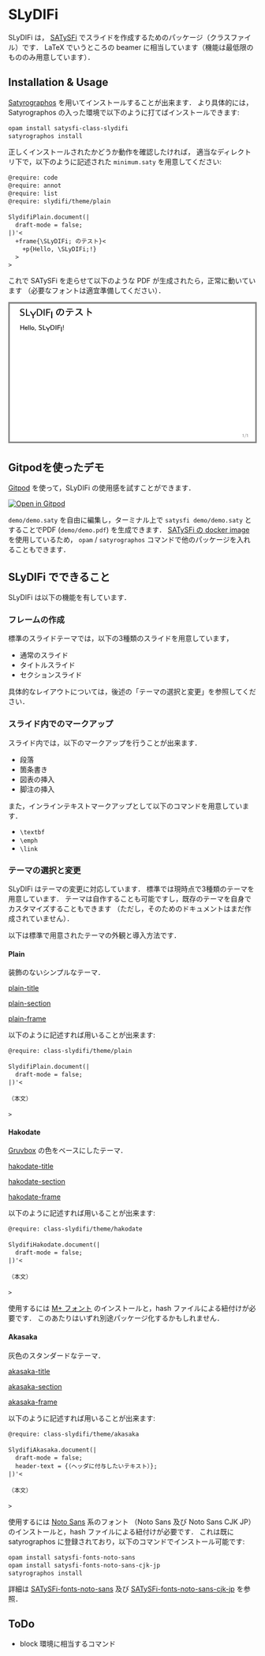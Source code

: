 # SLyDIFi

SLyDIFi は， [SATySFi](https://github.com/gfngfn/SATySFi) でスライドを作成するためのパッケージ（クラスファイル）です．
LaTeX でいうところの beamer に相当しています（機能は最低限のもののみ用意しています）．

## Installation & Usage

[Satyrographos](https://github.com/gfngfn/SATySFi/wiki/Satyrographos)
を用いてインストールすることが出来ます．
より具体的には， Satyrographos の入った環境で以下のように打てばインストールできます:


```
opam install satysfi-class-slydifi
satyrographos install
```

正しくインストールされたかどうか動作を確認したければ，
適当なディレクトリ下で，以下のように記述された `minimum.saty` を用意してください:

```
@require: code
@require: annot
@require: list
@require: slydifi/theme/plain

SlydifiPlain.document(|
  draft-mode = false;
|)'<
  +frame{\SLyDIFi; のテスト}<
    +p{Hello, \SLyDIFi;!}
  >
>
```

これで SATySFi を走らせて以下のような PDF が生成されたら，正常に動いています
（必要なフォントは適宜準備してください）．

![slydifi-test](fig/slydifi-test.jpg)

## Gitpodを使ったデモ

[Gitpod](https://gitpod.io) を使って，SLyDIFi の使用感を試すことができます．

[![Open in Gitpod](https://gitpod.io/button/open-in-gitpod.svg)](https://gitpod.io/#https://github.com/monaqa/slydifi)

`demo/demo.saty` を自由に編集し，ターミナル上で `satysfi demo/demo.saty` とすることでPDF (`demo/demo.pdf`) を生成できます．
[SATySFi の docker image](https://github.com/amutake/satysfi-docker) を使用しているため，
`opam` / `satyrographos` コマンドで他のパッケージを入れることもできます．




## SLyDIFi でできること

SLyDIFi は以下の機能を有しています．

### フレームの作成

標準のスライドテーマでは，以下の3種類のスライドを用意しています，

* 通常のスライド
* タイトルスライド
* セクションスライド

具体的なレイアウトについては，後述の「テーマの選択と変更」を参照してください．

### スライド内でのマークアップ

スライド内では，以下のマークアップを行うことが出来ます．

* 段落
* 箇条書き
* 図表の挿入
* 脚注の挿入

また，インラインテキストマークアップとして以下のコマンドを用意しています．

* ``\textbf``
* ``\emph``
* ``\link``

### テーマの選択と変更

SLyDIFi はテーマの変更に対応しています．
標準では現時点で3種類のテーマを用意しています．
テーマは自作することも可能ですし，既存のテーマを自身でカスタマイズすることもできます
（ただし，そのためのドキュメントはまだ作成されていません）．

以下は標準で用意されたテーマの外観と導入方法です．

#### Plain

装飾のないシンプルなテーマ．

[plain-title](fig/plain-title.jpg)

[plain-section](fig/plain-section.jpg)

[plain-frame](fig/plain-frame.jpg)

以下のように記述すれば用いることが出来ます:

```
@require: class-slydifi/theme/plain

SlydifiPlain.document(|
  draft-mode = false;
|)'<

（本文）

>
```

#### Hakodate

[Gruvbox](https://github.com/gruvbox-community/gruvbox)
の色をベースにしたテーマ．

[hakodate-title](fig/hakodate-title.jpg)

[hakodate-section](fig/hakodate-section.jpg)

[hakodate-frame](fig/hakodate-frame.jpg)

以下のように記述すれば用いることが出来ます:

```
@require: class-slydifi/theme/hakodate

SlydifiHakodate.document(|
  draft-mode = false;
|)'<

（本文）

>
```

使用するには [M+ フォント](https://mplus-fonts.osdn.jp/about.html)
のインストールと，hash ファイルによる紐付けが必要です．
このあたりはいずれ別途パッケージ化するかもしれません．


#### Akasaka

灰色のスタンダードなテーマ．

[akasaka-title](fig/akasaka-title.jpg)

[akasaka-section](fig/akasaka-section.jpg)

[akasaka-frame](fig/akasaka-frame.jpg)

以下のように記述すれば用いることが出来ます:

```
@require: class-slydifi/theme/akasaka

SlydifiAkasaka.document(|
  draft-mode = false;
  header-text = {（ヘッダに付与したいテキスト）};
|)'<

（本文）

>
```

使用するには [Noto Sans](https://www.google.com/get/noto/) 系のフォント
（Noto Sans 及び Noto Sans CJK JP）
のインストールと，hash ファイルによる紐付けが必要です．
これは既に satyrographos に登録されており，以下のコマンドでインストール可能です:

```
opam install satysfi-fonts-noto-sans
opam install satysfi-fonts-noto-sans-cjk-jp
satyrographos install
```

詳細は
[SATySFi-fonts-noto-sans](https://github.com/zeptometer/SATySFi-fonts-noto-sans)
及び
[SATySFi-fonts-noto-sans-cjk-jp](https://github.com/zeptometer/SATySFi-fonts-noto-sans-cjk-jp)
を参照．


## ToDo

* block 環境に相当するコマンド

